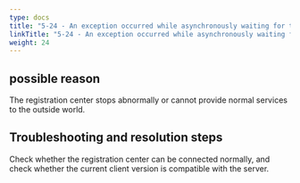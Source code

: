 ```yaml
---
type: docs
title: "5-24 - An exception occurred while asynchronously waiting for the reference service"
linkTitle: "5-24 - An exception occurred while asynchronously waiting for the reference service"
weight: 24
---
```



## possible reason

The registration center stops abnormally or cannot provide normal services to the outside world.

## Troubleshooting and resolution steps

Check whether the registration center can be connected normally, and check whether the current client version is compatible with the server.

<p style="margin-top: 3rem;"> </p>